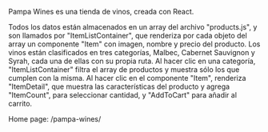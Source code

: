 Pampa Wines es una tienda de vinos, creada con React.

Todos los datos están almacenados en un array del archivo "products.js", y son llamados por "ItemListContainer", que renderiza por cada objeto del array un componente "Item" con imagen, nombre y precio del producto.
Los vinos están clasificados en tres categorías, Malbec, Cabernet Sauvignon y Syrah, cada una de ellas con su propia ruta. Al hacer clic en una categoría, "ItemListContainer" filtra el array de productos y muestra sólo los que cumplen con la misma.
Al hacer clic en el componente "Item", renderiza "ItemDetail", que muestra las características del producto y agrega "ItemCount", para seleccionar cantidad, y "AddToCart" para añadir al carrito.

Home page: /pampa-wines/
